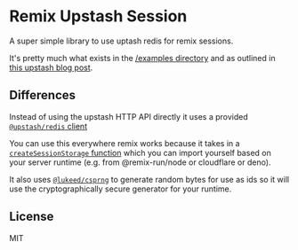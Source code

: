 # Remix Upstash Session

A super simple library to use uptash redis for remix sessions.

It's pretty much what exists in the [/examples directory](https://github.com/remix-run/remix/tree/main/examples/redis-upstash-session) and as outlined in [this upstash blog post](https://upstash.com/blog/redis-session-remix).

## Differences

Instead of using the upstash HTTP API directly it uses a provided [`@upstash/redis` client](https://docs.upstash.com/redis/sdks/javascriptsdk/getstarted)

You can use this everywhere remix works because it takes in a [`createSessionStorage` function](https://remix.run/docs/en/v1/api/remix#createsessionstorage) which you can import yourself based on your server runtime (e.g. from @remix-run/node or cloudflare or deno).

It also uses [`@lukeed/csprng`](https://github.com/lukeed/csprng) to generate random bytes for use as ids so it will use the cryptographically secure generator for your runtime.

## License

MIT
